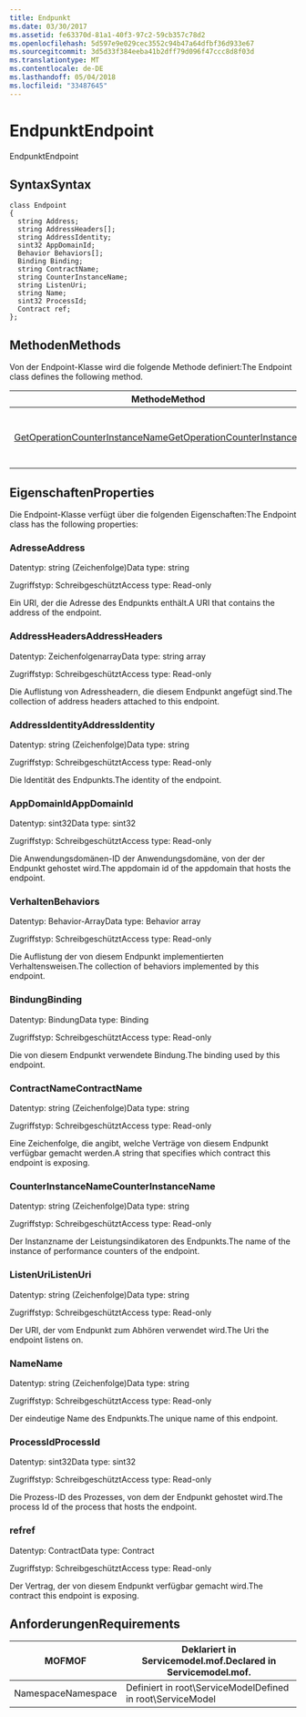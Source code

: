 ```yaml
---
title: Endpunkt
ms.date: 03/30/2017
ms.assetid: fe63370d-81a1-40f3-97c2-59cb357c78d2
ms.openlocfilehash: 5d597e9e029cec3552c94b47a64dfbf36d933e67
ms.sourcegitcommit: 3d5d33f384eeba41b2dff79d096f47ccc8d8f03d
ms.translationtype: MT
ms.contentlocale: de-DE
ms.lasthandoff: 05/04/2018
ms.locfileid: "33487645"
---
```

# <a name="endpoint"></a><span data-ttu-id="fd11c-102">Endpunkt</span><span class="sxs-lookup"><span data-stu-id="fd11c-102">Endpoint</span></span>
<span data-ttu-id="fd11c-103">Endpunkt</span><span class="sxs-lookup"><span data-stu-id="fd11c-103">Endpoint</span></span>  
  
## <a name="syntax"></a><span data-ttu-id="fd11c-104">Syntax</span><span class="sxs-lookup"><span data-stu-id="fd11c-104">Syntax</span></span>  
  
```  
class Endpoint  
{  
  string Address;  
  string AddressHeaders[];  
  string AddressIdentity;  
  sint32 AppDomainId;  
  Behavior Behaviors[];  
  Binding Binding;  
  string ContractName;  
  string CounterInstanceName;  
  string ListenUri;  
  string Name;  
  sint32 ProcessId;  
  Contract ref;  
};  
```  
  
## <a name="methods"></a><span data-ttu-id="fd11c-105">Methoden</span><span class="sxs-lookup"><span data-stu-id="fd11c-105">Methods</span></span>  
 <span data-ttu-id="fd11c-106">Von der Endpoint-Klasse wird die folgende Methode definiert:</span><span class="sxs-lookup"><span data-stu-id="fd11c-106">The Endpoint class defines the following method.</span></span>  
  
|<span data-ttu-id="fd11c-107">Methode</span><span class="sxs-lookup"><span data-stu-id="fd11c-107">Method</span></span>|<span data-ttu-id="fd11c-108">Beschreibung</span><span class="sxs-lookup"><span data-stu-id="fd11c-108">Description</span></span>|  
|------------|-----------------|  
|[<span data-ttu-id="fd11c-109">GetOperationCounterInstanceName</span><span class="sxs-lookup"><span data-stu-id="fd11c-109">GetOperationCounterInstanceName</span></span>](../../../../../docs/framework/wcf/diagnostics/wmi/getoperationcounterinstancename.md)|<span data-ttu-id="fd11c-110">Ruft den Instanznamen des Vorgangsleistungsindikators ab.</span><span class="sxs-lookup"><span data-stu-id="fd11c-110">Retrieves the operation performance counter instance name</span></span>|  
  
## <a name="properties"></a><span data-ttu-id="fd11c-111">Eigenschaften</span><span class="sxs-lookup"><span data-stu-id="fd11c-111">Properties</span></span>  
 <span data-ttu-id="fd11c-112">Die Endpoint-Klasse verfügt über die folgenden Eigenschaften:</span><span class="sxs-lookup"><span data-stu-id="fd11c-112">The Endpoint class has the following properties:</span></span>  
  
### <a name="address"></a><span data-ttu-id="fd11c-113">Adresse</span><span class="sxs-lookup"><span data-stu-id="fd11c-113">Address</span></span>  
 <span data-ttu-id="fd11c-114">Datentyp: string (Zeichenfolge)</span><span class="sxs-lookup"><span data-stu-id="fd11c-114">Data type: string</span></span>  
  
 <span data-ttu-id="fd11c-115">Zugriffstyp: Schreibgeschützt</span><span class="sxs-lookup"><span data-stu-id="fd11c-115">Access type: Read-only</span></span>  
  
 <span data-ttu-id="fd11c-116">Ein URI, der die Adresse des Endpunkts enthält.</span><span class="sxs-lookup"><span data-stu-id="fd11c-116">A URI that contains the address of the endpoint.</span></span>  
  
### <a name="addressheaders"></a><span data-ttu-id="fd11c-117">AddressHeaders</span><span class="sxs-lookup"><span data-stu-id="fd11c-117">AddressHeaders</span></span>  
 <span data-ttu-id="fd11c-118">Datentyp: Zeichenfolgenarray</span><span class="sxs-lookup"><span data-stu-id="fd11c-118">Data type: string array</span></span>  
  
 <span data-ttu-id="fd11c-119">Zugriffstyp: Schreibgeschützt</span><span class="sxs-lookup"><span data-stu-id="fd11c-119">Access type: Read-only</span></span>  
  
 <span data-ttu-id="fd11c-120">Die Auflistung von Adressheadern, die diesem Endpunkt angefügt sind.</span><span class="sxs-lookup"><span data-stu-id="fd11c-120">The collection of address headers attached to this endpoint.</span></span>  
  
### <a name="addressidentity"></a><span data-ttu-id="fd11c-121">AddressIdentity</span><span class="sxs-lookup"><span data-stu-id="fd11c-121">AddressIdentity</span></span>  
 <span data-ttu-id="fd11c-122">Datentyp: string (Zeichenfolge)</span><span class="sxs-lookup"><span data-stu-id="fd11c-122">Data type: string</span></span>  
  
 <span data-ttu-id="fd11c-123">Zugriffstyp: Schreibgeschützt</span><span class="sxs-lookup"><span data-stu-id="fd11c-123">Access type: Read-only</span></span>  
  
 <span data-ttu-id="fd11c-124">Die Identität des Endpunkts.</span><span class="sxs-lookup"><span data-stu-id="fd11c-124">The identity of the endpoint.</span></span>  
  
### <a name="appdomainid"></a><span data-ttu-id="fd11c-125">AppDomainId</span><span class="sxs-lookup"><span data-stu-id="fd11c-125">AppDomainId</span></span>  
 <span data-ttu-id="fd11c-126">Datentyp: sint32</span><span class="sxs-lookup"><span data-stu-id="fd11c-126">Data type: sint32</span></span>  
  
 <span data-ttu-id="fd11c-127">Zugriffstyp: Schreibgeschützt</span><span class="sxs-lookup"><span data-stu-id="fd11c-127">Access type: Read-only</span></span>  
  
 <span data-ttu-id="fd11c-128">Die Anwendungsdomänen-ID der Anwendungsdomäne, von der der Endpunkt gehostet wird.</span><span class="sxs-lookup"><span data-stu-id="fd11c-128">The appdomain id of the appdomain that hosts the endpoint.</span></span>  
  
### <a name="behaviors"></a><span data-ttu-id="fd11c-129">Verhalten</span><span class="sxs-lookup"><span data-stu-id="fd11c-129">Behaviors</span></span>  
 <span data-ttu-id="fd11c-130">Datentyp: Behavior-Array</span><span class="sxs-lookup"><span data-stu-id="fd11c-130">Data type: Behavior array</span></span>  
  
 <span data-ttu-id="fd11c-131">Zugriffstyp: Schreibgeschützt</span><span class="sxs-lookup"><span data-stu-id="fd11c-131">Access type: Read-only</span></span>  
  
 <span data-ttu-id="fd11c-132">Die Auflistung der von diesem Endpunkt implementierten Verhaltensweisen.</span><span class="sxs-lookup"><span data-stu-id="fd11c-132">The collection of behaviors implemented by this endpoint.</span></span>  
  
### <a name="binding"></a><span data-ttu-id="fd11c-133">Bindung</span><span class="sxs-lookup"><span data-stu-id="fd11c-133">Binding</span></span>  
 <span data-ttu-id="fd11c-134">Datentyp: Bindung</span><span class="sxs-lookup"><span data-stu-id="fd11c-134">Data type: Binding</span></span>  
  
 <span data-ttu-id="fd11c-135">Zugriffstyp: Schreibgeschützt</span><span class="sxs-lookup"><span data-stu-id="fd11c-135">Access type: Read-only</span></span>  
  
 <span data-ttu-id="fd11c-136">Die von diesem Endpunkt verwendete Bindung.</span><span class="sxs-lookup"><span data-stu-id="fd11c-136">The binding used by this endpoint.</span></span>  
  
### <a name="contractname"></a><span data-ttu-id="fd11c-137">ContractName</span><span class="sxs-lookup"><span data-stu-id="fd11c-137">ContractName</span></span>  
 <span data-ttu-id="fd11c-138">Datentyp: string (Zeichenfolge)</span><span class="sxs-lookup"><span data-stu-id="fd11c-138">Data type: string</span></span>  
  
 <span data-ttu-id="fd11c-139">Zugriffstyp: Schreibgeschützt</span><span class="sxs-lookup"><span data-stu-id="fd11c-139">Access type: Read-only</span></span>  
  
 <span data-ttu-id="fd11c-140">Eine Zeichenfolge, die angibt, welche Verträge von diesem Endpunkt verfügbar gemacht werden.</span><span class="sxs-lookup"><span data-stu-id="fd11c-140">A string that specifies which contract this endpoint is exposing.</span></span>  
  
### <a name="counterinstancename"></a><span data-ttu-id="fd11c-141">CounterInstanceName</span><span class="sxs-lookup"><span data-stu-id="fd11c-141">CounterInstanceName</span></span>  
 <span data-ttu-id="fd11c-142">Datentyp: string (Zeichenfolge)</span><span class="sxs-lookup"><span data-stu-id="fd11c-142">Data type: string</span></span>  
  
 <span data-ttu-id="fd11c-143">Zugriffstyp: Schreibgeschützt</span><span class="sxs-lookup"><span data-stu-id="fd11c-143">Access type: Read-only</span></span>  
  
 <span data-ttu-id="fd11c-144">Der Instanzname der Leistungsindikatoren des Endpunkts.</span><span class="sxs-lookup"><span data-stu-id="fd11c-144">The name of the instance of performance counters of the endpoint.</span></span>  
  
### <a name="listenuri"></a><span data-ttu-id="fd11c-145">ListenUri</span><span class="sxs-lookup"><span data-stu-id="fd11c-145">ListenUri</span></span>  
 <span data-ttu-id="fd11c-146">Datentyp: string (Zeichenfolge)</span><span class="sxs-lookup"><span data-stu-id="fd11c-146">Data type: string</span></span>  
  
 <span data-ttu-id="fd11c-147">Zugriffstyp: Schreibgeschützt</span><span class="sxs-lookup"><span data-stu-id="fd11c-147">Access type: Read-only</span></span>  
  
 <span data-ttu-id="fd11c-148">Der URI, der vom Endpunkt zum Abhören verwendet wird.</span><span class="sxs-lookup"><span data-stu-id="fd11c-148">The Uri the endpoint listens on.</span></span>  
  
### <a name="name"></a><span data-ttu-id="fd11c-149">Name</span><span class="sxs-lookup"><span data-stu-id="fd11c-149">Name</span></span>  
 <span data-ttu-id="fd11c-150">Datentyp: string (Zeichenfolge)</span><span class="sxs-lookup"><span data-stu-id="fd11c-150">Data type: string</span></span>  
  
 <span data-ttu-id="fd11c-151">Zugriffstyp: Schreibgeschützt</span><span class="sxs-lookup"><span data-stu-id="fd11c-151">Access type: Read-only</span></span>  
  
 <span data-ttu-id="fd11c-152">Der eindeutige Name des Endpunkts.</span><span class="sxs-lookup"><span data-stu-id="fd11c-152">The unique name of this endpoint.</span></span>  
  
### <a name="processid"></a><span data-ttu-id="fd11c-153">ProcessId</span><span class="sxs-lookup"><span data-stu-id="fd11c-153">ProcessId</span></span>  
 <span data-ttu-id="fd11c-154">Datentyp: sint32</span><span class="sxs-lookup"><span data-stu-id="fd11c-154">Data type: sint32</span></span>  
  
 <span data-ttu-id="fd11c-155">Zugriffstyp: Schreibgeschützt</span><span class="sxs-lookup"><span data-stu-id="fd11c-155">Access type: Read-only</span></span>  
  
 <span data-ttu-id="fd11c-156">Die Prozess-ID des Prozesses, von dem der Endpunkt gehostet wird.</span><span class="sxs-lookup"><span data-stu-id="fd11c-156">The process Id of the process that hosts the endpoint.</span></span>  
  
### <a name="ref"></a><span data-ttu-id="fd11c-157">ref</span><span class="sxs-lookup"><span data-stu-id="fd11c-157">ref</span></span>  
 <span data-ttu-id="fd11c-158">Datentyp: Contract</span><span class="sxs-lookup"><span data-stu-id="fd11c-158">Data type: Contract</span></span>  
  
 <span data-ttu-id="fd11c-159">Zugriffstyp: Schreibgeschützt</span><span class="sxs-lookup"><span data-stu-id="fd11c-159">Access type: Read-only</span></span>  
  
 <span data-ttu-id="fd11c-160">Der Vertrag, der von diesem Endpunkt verfügbar gemacht wird.</span><span class="sxs-lookup"><span data-stu-id="fd11c-160">The contract this endpoint is exposing.</span></span>  
  
## <a name="requirements"></a><span data-ttu-id="fd11c-161">Anforderungen</span><span class="sxs-lookup"><span data-stu-id="fd11c-161">Requirements</span></span>  
  
|<span data-ttu-id="fd11c-162">MOF</span><span class="sxs-lookup"><span data-stu-id="fd11c-162">MOF</span></span>|<span data-ttu-id="fd11c-163">Deklariert in Servicemodel.mof.</span><span class="sxs-lookup"><span data-stu-id="fd11c-163">Declared in Servicemodel.mof.</span></span>|  
|---------|-----------------------------------|  
|<span data-ttu-id="fd11c-164">Namespace</span><span class="sxs-lookup"><span data-stu-id="fd11c-164">Namespace</span></span>|<span data-ttu-id="fd11c-165">Definiert in root\ServiceModel</span><span class="sxs-lookup"><span data-stu-id="fd11c-165">Defined in root\ServiceModel</span></span>|

